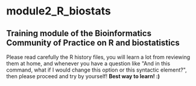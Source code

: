 # module2_R_biostats
Training module of the Bioinformatics Community of Practice on R and biostatistics
----
Please read carefully the R history files, you will learn a lot from reviewing them at home, and whenever you have a question like "And in this command, what if I would change this option or this syntactic element?", then please proceed and try by yourself! **Best way to learn! :)**
